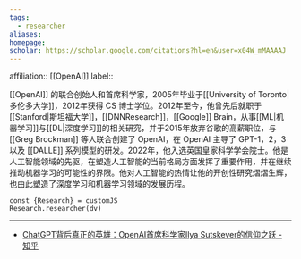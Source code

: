```yaml
---
tags:
  - researcher
aliases: 
homepage: 
scholar: https://scholar.google.com/citations?hl=en&user=x04W_mMAAAAJ
---
```


affiliation:: [[OpenAI]]
label:: 

[[OpenAI]] 的联合创始人和首席科学家，2005年毕业于[[University of Toronto|多伦多大学]]，2012年获得 CS 博士学位。2012年至今，他曾先后就职于[[Stanford|斯坦福大学]]，[[DNNResearch]]，[[Google]] Brain，从事[[ML|机器学习]]与[[DL|深度学习]]的相关研究，并于2015年放弃谷歌的高薪职位，与 [[Greg Brockman]] 等人联合创建了 OpenAI，在 OpenAI 主导了 GPT-1，2，3以及 [[DALLE]] 系列模型的研发。2022年，他入选英国皇家科学学会院士。他是人工智能领域的先驱，在塑造人工智能的当前格局方面发挥了重要作用，并在继续推动机器学习的可能性的界限。他对人工智能的热情让他的开创性研究熠熠生辉，也由此塑造了深度学习和机器学习领域的发展历程。
```dataviewjs
const {Research} = customJS
Research.researcher(dv)
```


---

- [ChatGPT背后真正的英雄：OpenAI首席科学家Ilya Sutskever的信仰之跃 - 知乎](https://zhuanlan.zhihu.com/p/606928574)